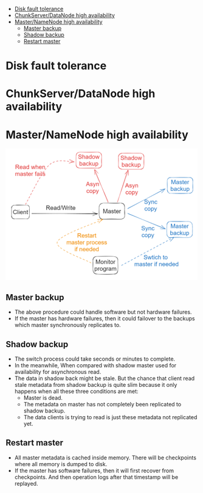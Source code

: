- [Disk fault tolerance](#disk-fault-tolerance)
- [ChunkServer/DataNode high availability](#chunkserverdatanode-high-availability)
- [Master/NameNode high availability](#masternamenode-high-availability)
  - [Master backup](#master-backup)
  - [Shadow backup](#shadow-backup)
  - [Restart master](#restart-master)

# Disk fault tolerance

# ChunkServer/DataNode high availability

# Master/NameNode high availability

![](../.gitbook/assets/master_high_availability.png)

## Master backup
* The above procedure could handle software but not hardware failures. 
* If the master has hardware failures, then it could failover to the backups which master synchronously replicates to. 

## Shadow backup
* The switch process could take seconds or minutes to complete. 
* In the meanwhile, When compared with shadow master used for availability for asynchronous read. 
* The data in shadow back might be stale. But the chance that client read stale metadata from shadow backup is quite slim because it only happens when all these three conditions are met: 
  * Master is dead. 
  * The metadata on master has not completely been replicated to shadow backup. 
  * The data clients is trying to read is just these metadata not replicated yet. 

## Restart master
* All master metadata is cached inside memory. There will be checkpoints where all memory is dumped to disk. 
* If the master has software failures, then it will first recover from checkpoints. And then operation logs after that timestamp will be replayed. 

